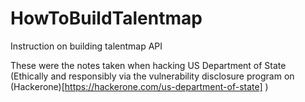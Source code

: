 # HowToBuildTalentmap
Instruction on building talentmap API

These were the notes taken when hacking US Department of State (Ethically and responsibly via the vulnerability disclosure program on (Hackerone)[https://hackerone.com/us-department-of-state] )
